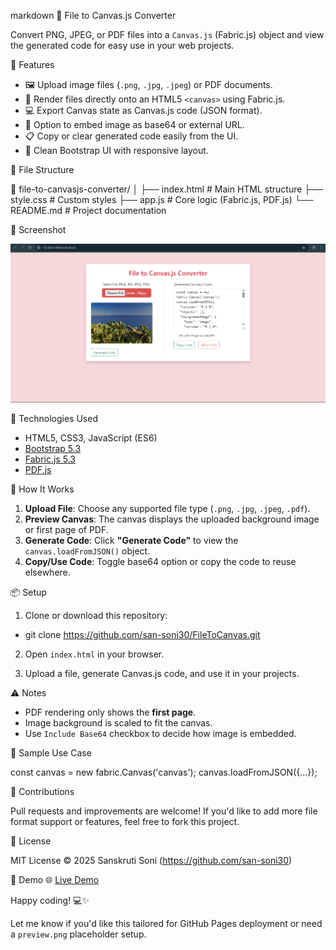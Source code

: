 markdown
🎨 File to Canvas.js Converter

Convert PNG, JPEG, or PDF files into a `Canvas.js` (Fabric.js) object and view the generated code for easy use in your web projects.

🚀 Features

- 🖼 Upload image files (`.png`, `.jpg`, `.jpeg`) or PDF documents.
- 📄 Render files directly onto an HTML5 `<canvas>` using Fabric.js.
- 💻 Export Canvas state as Canvas.js code (JSON format).
- 🔗 Option to embed image as base64 or external URL.
- 📋 Copy or clear generated code easily from the UI.
- 🧼 Clean Bootstrap UI with responsive layout.

📂 File Structure


📁 file-to-canvasjs-converter/
│
├── index.html          # Main HTML structure
├── style.css           # Custom styles
├── app.js              # Core logic (Fabric.js, PDF.js)
└── README.md           # Project documentation

📸 Screenshot

![Preview](preview.png)


🧰 Technologies Used

- HTML5, CSS3, JavaScript (ES6)
- [Bootstrap 5.3](https://getbootstrap.com/)
- [Fabric.js 5.3](http://fabricjs.com/)
- [PDF.js](https://mozilla.github.io/pdf.js/)

 
🔧 How It Works

1. **Upload File**: Choose any supported file type (`.png`, `.jpg`, `.jpeg`, `.pdf`).
2. **Preview Canvas**: The canvas displays the uploaded background image or first page of PDF.
3. **Generate Code**: Click **"Generate Code"** to view the `canvas.loadFromJSON()` object.
4. **Copy/Use Code**: Toggle base64 option or copy the code to reuse elsewhere.

 
📦 Setup

1. Clone or download this repository:

- git clone https://github.com/san-soni30/FileToCanvas.git

2. Open `index.html` in your browser.

3. Upload a file, generate Canvas.js code, and use it in your projects.

⚠️ Notes

* PDF rendering only shows the **first page**.
* Image background is scaled to fit the canvas.
* Use `Include Base64` checkbox to decide how image is embedded.

📁 Sample Use Case

const canvas = new fabric.Canvas('canvas');
canvas.loadFromJSON({...});


🙌 Contributions

Pull requests and improvements are welcome! If you'd like to add more file format support or features, feel free to fork this project.

📄 License

MIT License © 2025 Sanskruti Soni (https://github.com/san-soni30)

🎥 Demo
🌐 [Live Demo](https://youtu.be/1UgZpewTvVE)


Happy coding! 💻✨

Let me know if you'd like this tailored for GitHub Pages deployment or need a `preview.png` placeholder setup.